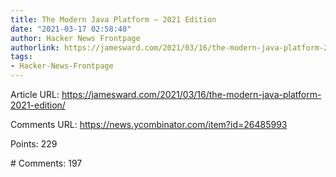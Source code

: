 ```yaml
---
title: The Modern Java Platform – 2021 Edition
date: "2021-03-17 02:58:40"
author: Hacker News Frontpage
authorlink: https://jamesward.com/2021/03/16/the-modern-java-platform-2021-edition/
tags:
- Hacker-News-Frontpage
---
```


<p>Article URL: <a href="https://jamesward.com/2021/03/16/the-modern-java-platform-2021-edition/">https://jamesward.com/2021/03/16/the-modern-java-platform-2021-edition/</a></p>
<p>Comments URL: <a href="https://news.ycombinator.com/item?id=26485993">https://news.ycombinator.com/item?id=26485993</a></p>
<p>Points: 229</p>
<p># Comments: 197</p>
